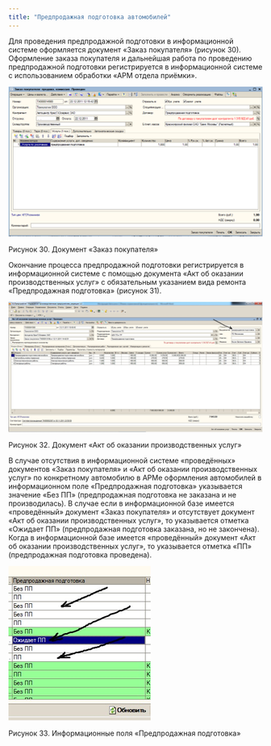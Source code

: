 ```yaml
---
title: "Предпродажная подготовка автомобилей"
---
```


Для проведения предпродажной подготовки в информационной системе оформляется документ «Заказ покупателя» (рисунок 30). Оформление заказа покупателя и дальнейшая работа по проведению предпродажной подготовки регистрируется в информационной системе с использованием обработки «АРМ отдела приёмки».

![](KBO/_attach/lu20443snoa_tmp_c49e071f5d719a5a.png)

Рисунок 30. Документ «Заказ покупателя»

Окончание процесса предпродажной подготовки регистрируется в информационной системе с помощью документа «Акт об оказании производственных услуг» с обязательным указанием вида ремонта «Предпродажная подготовка» (рисунок 31).

![](KBO/_attach/lu20443snoa_tmp_cd2218058612fe6b.jpg)

Рисунок 32. Документ «Акт об оказании производственных услуг»

В случае отсутствия в информационной системе «проведённых» документов «Заказ покупателя» и «Акт об оказании производственных услуг» по конкретному автомобилю в АРМе оформления автомобилей в информационном поле «Предпродажная подготовка» указывается значение «Без ПП» (предпродажная подготовка не заказана и не производилась). В случае если в информационной базе имеется «проведённый» документ «Заказ покупателя» и отсутствует документ «Акт об оказании производственных услуг», то указывается отметка «Ожидает ПП» (предпродажная подготовка заказана, но не закончена). Когда в информационной базе имеется «проведённый» документ «Акт об оказании производственных услуг», то указывается отметка «ПП» (предпродажная подготовка проведена).

![](KBO/_attach/lu20443snoa_tmp_eb8c7f93fc993cc3.jpg)

Рисунок 33. Информационные поля «Предпродажная подготовка»